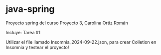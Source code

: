# java-spring
Proyecto spring del curso Proyecto 3, Carolina Ortiz Román

Incluye: Tarea #1

Utilizar el file llamado Insomnia_2024-09-22.json, para crear Colletion en Insomnia y testear el proyecto!
